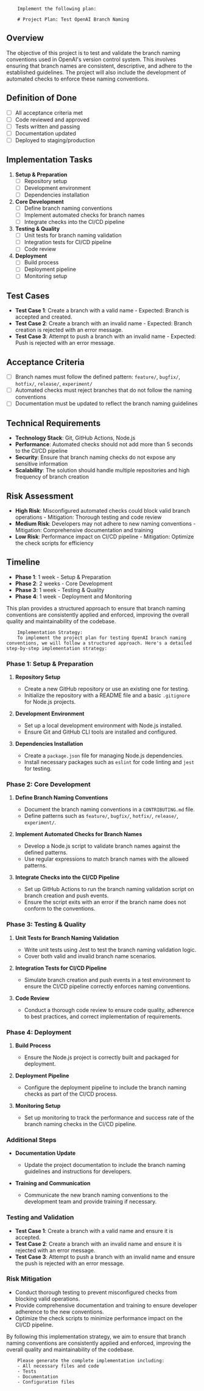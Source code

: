 
        Implement the following plan:
        
        # Project Plan: Test OpenAI Branch Naming

## Overview
The objective of this project is to test and validate the branch naming conventions used in OpenAI's version control system. This involves ensuring that branch names are consistent, descriptive, and adhere to the established guidelines. The project will also include the development of automated checks to enforce these naming conventions.

## Definition of Done
- [ ] All acceptance criteria met
- [ ] Code reviewed and approved
- [ ] Tests written and passing
- [ ] Documentation updated
- [ ] Deployed to staging/production

## Implementation Tasks

1. **Setup & Preparation**
   - [ ] Repository setup
   - [ ] Development environment
   - [ ] Dependencies installation

2. **Core Development**
   - [ ] Define branch naming conventions
   - [ ] Implement automated checks for branch names
   - [ ] Integrate checks into the CI/CD pipeline

3. **Testing & Quality**
   - [ ] Unit tests for branch naming validation
   - [ ] Integration tests for CI/CD pipeline
   - [ ] Code review

4. **Deployment**
   - [ ] Build process
   - [ ] Deployment pipeline
   - [ ] Monitoring setup

## Test Cases
- **Test Case 1**: Create a branch with a valid name - Expected: Branch is accepted and created.
- **Test Case 2**: Create a branch with an invalid name - Expected: Branch creation is rejected with an error message.
- **Test Case 3**: Attempt to push a branch with an invalid name - Expected: Push is rejected with an error message.

## Acceptance Criteria
- [ ] Branch names must follow the defined pattern: `feature/`, `bugfix/`, `hotfix/`, `release/`, `experiment/`
- [ ] Automated checks must reject branches that do not follow the naming conventions
- [ ] Documentation must be updated to reflect the branch naming guidelines

## Technical Requirements
- **Technology Stack**: Git, GitHub Actions, Node.js
- **Performance**: Automated checks should not add more than 5 seconds to the CI/CD pipeline
- **Security**: Ensure that branch naming checks do not expose any sensitive information
- **Scalability**: The solution should handle multiple repositories and high frequency of branch creation

## Risk Assessment
- **High Risk**: Misconfigured automated checks could block valid branch operations - Mitigation: Thorough testing and code review
- **Medium Risk**: Developers may not adhere to new naming conventions - Mitigation: Comprehensive documentation and training
- **Low Risk**: Performance impact on CI/CD pipeline - Mitigation: Optimize the check scripts for efficiency

## Timeline
- **Phase 1**: 1 week - Setup & Preparation
- **Phase 2**: 2 weeks - Core Development
- **Phase 3**: 1 week - Testing & Quality
- **Phase 4**: 1 week - Deployment and Monitoring

This plan provides a structured approach to ensure that branch naming conventions are consistently applied and enforced, improving the overall quality and maintainability of the codebase.
        
        Implementation Strategy:
        To implement the project plan for testing OpenAI branch naming conventions, we will follow a structured approach. Here's a detailed step-by-step implementation strategy:

### Phase 1: Setup & Preparation

1. **Repository Setup**
   - Create a new GitHub repository or use an existing one for testing.
   - Initialize the repository with a README file and a basic `.gitignore` for Node.js projects.

2. **Development Environment**
   - Set up a local development environment with Node.js installed.
   - Ensure Git and GitHub CLI tools are installed and configured.

3. **Dependencies Installation**
   - Create a `package.json` file for managing Node.js dependencies.
   - Install necessary packages such as `eslint` for code linting and `jest` for testing.

### Phase 2: Core Development

1. **Define Branch Naming Conventions**
   - Document the branch naming conventions in a `CONTRIBUTING.md` file.
   - Define patterns such as `feature/`, `bugfix/`, `hotfix/`, `release/`, `experiment/`.

2. **Implement Automated Checks for Branch Names**
   - Develop a Node.js script to validate branch names against the defined patterns.
   - Use regular expressions to match branch names with the allowed patterns.

3. **Integrate Checks into the CI/CD Pipeline**
   - Set up GitHub Actions to run the branch naming validation script on branch creation and push events.
   - Ensure the script exits with an error if the branch name does not conform to the conventions.

### Phase 3: Testing & Quality

1. **Unit Tests for Branch Naming Validation**
   - Write unit tests using Jest to test the branch naming validation logic.
   - Cover both valid and invalid branch name scenarios.

2. **Integration Tests for CI/CD Pipeline**
   - Simulate branch creation and push events in a test environment to ensure the CI/CD pipeline correctly enforces naming conventions.

3. **Code Review**
   - Conduct a thorough code review to ensure code quality, adherence to best practices, and correct implementation of requirements.

### Phase 4: Deployment

1. **Build Process**
   - Ensure the Node.js project is correctly built and packaged for deployment.

2. **Deployment Pipeline**
   - Configure the deployment pipeline to include the branch naming checks as part of the CI/CD process.

3. **Monitoring Setup**
   - Set up monitoring to track the performance and success rate of the branch naming checks in the CI/CD pipeline.

### Additional Steps

- **Documentation Update**
  - Update the project documentation to include the branch naming guidelines and instructions for developers.

- **Training and Communication**
  - Communicate the new branch naming conventions to the development team and provide training if necessary.

### Testing and Validation

- **Test Case 1**: Create a branch with a valid name and ensure it is accepted.
- **Test Case 2**: Create a branch with an invalid name and ensure it is rejected with an error message.
- **Test Case 3**: Attempt to push a branch with an invalid name and ensure the push is rejected with an error message.

### Risk Mitigation

- Conduct thorough testing to prevent misconfigured checks from blocking valid operations.
- Provide comprehensive documentation and training to ensure developer adherence to the new conventions.
- Optimize the check scripts to minimize performance impact on the CI/CD pipeline.

By following this implementation strategy, we aim to ensure that branch naming conventions are consistently applied and enforced, improving the overall quality and maintainability of the codebase.
        
        Please generate the complete implementation including:
        - All necessary files and code
        - Tests
        - Documentation
        - Configuration files
        